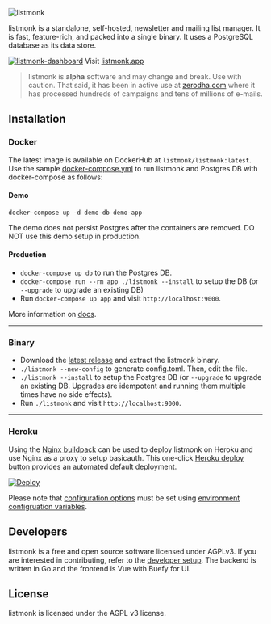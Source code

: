 ![listmonk](https://user-images.githubusercontent.com/547147/89733021-43fbf700-da70-11ea-82e4-e98cb5010257.png)

listmonk is a standalone, self-hosted, newsletter and mailing list manager. It is fast, feature-rich, and packed into a single binary. It uses a PostgreSQL database as its data store.

[![listmonk-dashboard](https://user-images.githubusercontent.com/547147/89733057-87566580-da70-11ea-8160-855f6f046a55.png)](https://listmonk.app)
Visit [listmonk.app](https://listmonk.app)

> listmonk is **alpha** software and may change and break. Use with caution. That said, it has been in active use at [zerodha.com](https://zerodha.com) where it has processed hundreds of campaigns and tens of millions of e-mails.

## Installation

### Docker

The latest image is available on DockerHub at `listmonk/listmonk:latest`. Use the sample [docker-compose.yml](https://github.com/knadh/listmonk/blob/master/docker-compose.yml) to run listmonk and Postgres DB with docker-compose as follows:

#### Demo
`docker-compose up -d demo-db demo-app`

The demo does not persist Postgres after the containers are removed. DO NOT use this demo setup in production.

#### Production
- `docker-compose up db` to run the Postgres DB.
- `docker-compose run --rm app ./listmonk --install` to setup the DB (or `--upgrade` to upgrade an existing DB)
- Run `docker-compose up app` and visit `http://localhost:9000`.

More information on [docs](https://listmonk.app/docs).

__________________

### Binary
- Download the [latest release](https://github.com/knadh/listmonk/releases) and extract the listmonk binary.
- `./listmonk --new-config` to generate config.toml. Then, edit the file.
- `./listmonk --install` to setup the Postgres DB (or `--upgrade` to upgrade an existing DB. Upgrades are idempotent and running them multiple times have no side effects).
- Run `./listmonk` and visit `http://localhost:9000`.

__________________

### Heroku 

Using the [Nginx buildpack](https://github.com/heroku/heroku-buildpack-nginx) can be used to deploy listmonk on Heroku and use Nginx as a proxy to setup basicauth. 
This one-click [Heroku deploy button](https://github.com/bumi/listmonk-heroku) provides an automated default deployment.

[![Deploy](https://www.herokucdn.com/deploy/button.svg)](https://heroku.com/deploy?template=https://github.com/bumi/listmonk-heroku)

Please note that [configuration options](https://listmonk.app/docs/configuration) must be set using [environment configruation variables](https://devcenter.heroku.com/articles/config-vars).



## Developers
listmonk is a free and open source software licensed under AGPLv3. If you are interested in contributing, refer to the [developer setup](https://listmonk.app/docs/developer-setup). The backend is written in Go and the frontend is Vue with Buefy for UI. 


## License
listmonk is licensed under the AGPL v3 license.
